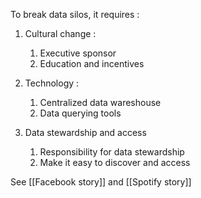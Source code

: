 To break data silos, it requires : 

1. Cultural change : 
	1. Executive sponsor
	2. Education and incentives 
	
2. Technology : 
	1. Centralized data wareshouse
	2. Data querying tools
	
3. Data stewardship and access
	1. Responsibility for data stewardship
	2. Make it easy to discover and access

See [[Facebook story]] and [[Spotify story]]